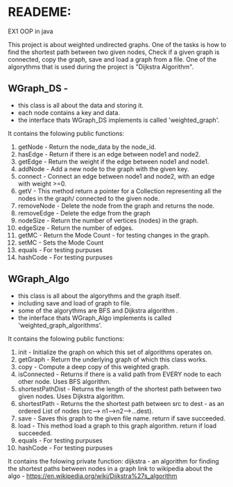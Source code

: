 # READEME:

EX1 OOP in java

This project is about weighted undirected graphs.
One of the tasks is how to find the shortest path between two given nodes,
Check if a given graph is connected, copy the graph, save and load a graph from a file.
One of the algorythms that is used during the project is "Dijkstra Algorithm".

## WGraph_DS - 
* this class is all about the data and storing it.
* each node contains a key and data.
* the interface thats WGraph_DS implements is called 'weighted_graph'.

It contains the folowing public functions:
1.  getNode - Return the node_data by the node_id.
2.  hasEdge - Return if there is an edge between node1 and node2.
3.  getEdge - Return the weight if the edge between node1 and node1.
4.  addNode - Add a new node to the graph with the given key.
5.  connect - Connect an edge between node1 and node2, with an edge with weight >=0.
6.  getV - This method return a pointer for a Collection representing all the nodes in the graph/ connected to the given node.
7.  removeNode - Delete the node from the graph and returns the node.
8.  removeEdge - Delete the edge from the graph
9.  nodeSize - Return the number of vertices (nodes) in the graph.
10. edgeSize - Return the number of edges.
11. getMC - Return the Mode Count - for testing changes in the graph.
12. setMC - Sets the Mode Count
13. equals - For testing purpuses
14. hashCode - For testing purpuses

## WGraph_Algo
* this class is all about the algorythms and the graph itself. 
* including save and load of graph to file.
* some of the algorythms are BFS and Dijkstra algorithm .
* the interface thats WGraph_Algo implements is called 'weighted_graph_algorithms'.

It contains the folowing public functions:
1. init - Initialize the graph on which this set of algorithms operates on.
2. getGraph - Return the underlying graph of which this class works.
3. copy - Compute a deep copy of this weighted graph.
4. isConnected - Returns if there is a valid path from EVERY node to each other node. Uses BFS algorithm.
5. shortestPathDist - Returns the length of the shortest path between two given nodes. Uses Dijkstra algorithm.
6. shortestPath - Returns the the shortest path between src to dest - as an ordered List of nodes (src--> n1-->n2-->...dest).
7. save - Saves this graph to the given file name. return if save succeeded.
8. load - This method load a graph to this graph algorithm. return if load succeeded.
9. equals - For testing purpuses
10. hashCode - For testing purpuses

It contains the folowing private function:
dijkstra - an algorithm for finding the shortest paths between nodes in a graph
link to wikipedia about the algo - https://en.wikipedia.org/wiki/Dijkstra%27s_algorithm


